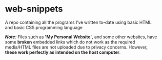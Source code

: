 # web-snippets
A repo containing all the programs I've written to-date using basic HTML and basic CSS programming language

**_Note:_** Files such as **'My Personal Website'**, and some other websites, have some **broken** embedded links which do not work as the required media/HTML files are not uploaded due to privacy concerns. However, **these work perfectly as intended on the host computer**.
